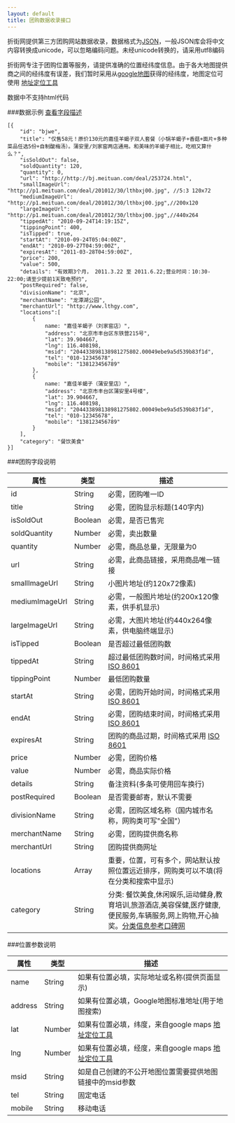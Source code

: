 ```yaml
---
layout: default
title: 团购数据收录接口
---
```


折街网提供第三方团购网站数据收录，数据格式为[JSON][json]，一般JSON库会将中文内容转换成unicode，可以忽略编码问题。未经unicode转换的，请采用utf8编码

折街网专注于团购位置等服务，请提供准确的位置经纬度信息。由于各大地图提供商之间的经纬度有误差，我们暂时采用从[google地图](http://ditu.google.cn)获得的经纬度，地图定位可使用 [地址定位工具](/map/)

数据中不支持html代码

###数据示例 [查看字段描述](#desc)

	[{
		"id": "bjwe",
		"title": "仅售58元！原价130元的嘉佳羊蝎子双人套餐（小锅羊蝎子+香菇+面片+多种菜品任选5份+自制酸梅汤）。蒲安里/刘家窑两店通用。和美味的羊蝎子相比，吃相又算什么？",
		"isSoldOut": false,
		"soldQuantity": 120,
		"quantity": 0,
		"url": "http://http://bj.meituan.com/deal/253724.html",
		"smallImageUrl": "http://p1.meituan.com/deal/201012/30/lthbxj00.jpg", //5:3 120x72
		"mediumImageUrl": "http://p1.meituan.com/deal/201012/30/lthbxj00.jpg",//200x120 
		"largeImageUrl": "http://p1.meituan.com/deal/201012/30/lthbxj00.jpg",//440x264
		"tippedAt": "2010-09-24T14:19:15Z",
		"tippingPoint": 400,
		"isTipped": true,
		"startAt": "2010-09-24T05:04:00Z",
		"endAt": "2010-09-27T04:59:00Z",
		"expiresAt": "2011-03-28T04:59:00Z",
		"price": 200,
		"value": 500,
		"details": "有效期3个月， 2011.3.22 至 2011.6.22;营业时间：10:30-22:00;请至少提前1天致电预约",
		"postRequired": false,
		"divisionName": "北京", 
		"merchantName": "龙潭湖公园",
		"merchantUrl": "http://www.lthgy.com",
		"locations":[
			{
				name: "嘉佳羊蝎子（刘家窑店）", 
				"address": "北京市丰台区东铁营215号", 
				"lat": 39.904667, 
				"lng": 116.408198, 
				"msid": "204433898138981275802.00049ebe9a5d539b83f1d", 
				"tel": "010-12345678", 
				"mobile": "138123456789"
			},
			{
				name: "嘉佳羊蝎子（蒲安里店）", 
				"address": "北京市丰台区蒲安里4号楼", 
				"lat": 39.904667, 
				"lng": 116.408198, 
				"msid": "204433898138981275802.00049ebe9a5d539b83f1d",
				"tel": "010-12345678", 
				"mobile": "138123456789"
			}
		],
		"category": "餐饮美食"
	}]

<div name="desc" id="desc"></div>
###团购字段说明

属性			|类型		|描述	
------------------------|---------------|-----------
id			|String		|必需，团购唯一ID
title			|String		|必需，团购显示标题(140字内)
isSoldOut		|Boolean	|必需，是否已售完	
soldQuantity		|Number		|必需，卖出数量	
quantity		|Number		|必需，商品总量，无限量为0	
url			|String		|必需，此商品链接，采用商品唯一链接
smallImageUrl		|String		|小图片地址(约120x72像素)
mediumImageUrl		|String		|必需，一般图片地址(约200x120像素，供手机显示)
largeImageUrl		|String		|必需，大图片地址(约440x264像素，供电脑终端显示)
isTipped		|Boolean	|是否超过最低团购数
tippedAt		|String		|超过最低团购数时间，时间格式采用 [ISO 8601][ISO_8601]
tippingPoint		|Number		|最低团购数量
startAt			|String		|必需，团购开始时间，时间格式采用 [ISO 8601][ISO_8601]
endAt			|String		|必需，团购结束时间，时间格式采用 [ISO 8601][ISO_8601]
expiresAt		|String		|团购的商品过期，时间格式采用 [ISO 8601][ISO_8601]
price			|Number		|必需，团购价格	
value			|Number		|必需，商品实际价格	
details			|String		|备注资料(多条可使用回车换行)
postRequired		|Boolean	|是否需要邮寄，默认不需要
divisionName		|String		|必需，团购区域名称（国内城市名称，网购类可写"全国"）
merchantName		|String		|必需，团购提供商名称
merchantUrl		|String		|团购提供商网址
locations		|Array		|重要，位置，可有多个，网站默认按照位置远近排序，网购类可以不填(将在分类和搜索中显示)
category		|String		|分类: 餐饮美食,休闲娱乐,运动健身,教育培训,旅游酒店,美容保健,医疗健康,便民服务,车辆服务,网上购物,开心抽奖。[分类信息参考口碑网](http://bendi.koubei.com/beijing/searchstore)	

###位置参数说明

属性			|类型		|描述	
------------------------|---------------|-----------
name			|String		|如果有位置必填，实际地址或名称(提供页面显示)
address			|String		|如果有位置必填，Google地图标准地址(用于地图搜索)
lat			|Number		|如果有位置必填，纬度，来自google maps [地址定位工具](/map/)
lng			|Number		|如果有位置必填，经度，来自google maps [地址定位工具](/map/)
msid			|String		|如是自己创建的不公开地图位置需要提供地图链接中的msid参数
tel			|String		|固定电话
mobile			|String		|移动电话


[ISO_8601]: http://zh.wikipedia.org/zh-cn/ISO_8601
[json]: http://json.org

